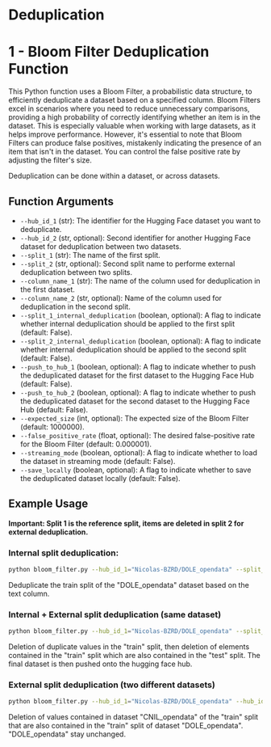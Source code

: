 # Deduplication

# 1 - Bloom Filter Deduplication Function

This Python function uses a Bloom Filter, a probabilistic data structure, to efficiently deduplicate a dataset based on a specified column. Bloom Filters excel in scenarios where you need to reduce unnecessary comparisons, providing a high probability of correctly identifying whether an item is in the dataset. This is especially valuable when working with large datasets, as it helps improve performance. However, it's essential to note that Bloom Filters can produce false positives, mistakenly indicating the presence of an item that isn't in the dataset. You can control the false positive rate by adjusting the filter's size.

Deduplication can be done within a dataset, or across datasets.

## Function Arguments

- `--hub_id_1` (str): The identifier for the Hugging Face dataset you want to deduplicate. 
- `--hub_id_2` (str, optional): Second identifier for another Hugging Face dataset for deduplication between two datasets.
- `--split_1` (str): The name of the first split.
- `--split_2` (str, optional): Second split name to performe external deduplication between two splits.
- `--column_name_1` (str): The name of the column used for deduplication in the first dataset.
- `--column_name_2` (str, optional): Name of the column used for deduplication in the second split.
- `--split_1_internal_deduplication` (boolean, optional): A flag to indicate whether internal deduplication should be applied to the first split (default: False).
- `--split_2_internal_deduplication` (boolean, optional): A flag to indicate whether internal deduplication should be applied to the second split (default: False).
- `--push_to_hub_1` (boolean, optional): A flag to indicate whether to push the deduplicated dataset for the first dataset to the Hugging Face Hub (default: False).
- `--push_to_hub_2` (boolean, optional): A flag to indicate whether to push the deduplicated dataset for the second dataset to the Hugging Face Hub (default: False).
- `--expected_size` (int, optional): The expected size of the Bloom Filter (default: 1000000).
- `--false_positive_rate` (float, optional): The desired false-positive rate for the Bloom Filter (default: 0.000001).
- `--streaming_mode` (boolean, optional): A flag to indicate whether to load the dataset in streaming mode (default: False).
- `--save_locally` (boolean, optional): A flag to indicate whether to save the deduplicated dataset locally (default: False).

## Example Usage
<b>Important:  Split 1 is the reference split, items are deleted in split 2 for external deduplication.</b>

### Internal split deduplication:
```bash
python bloom_filter.py --hub_id_1="Nicolas-BZRD/DOLE_opendata" --split_1=“test” --split_1_internal_deduplication      
```
Deduplicate the train split of the "DOLE_opendata" dataset based on the text column.

### Internal + External split deduplication (same dataset)
```bash
python bloom_filter.py --hub_id_1="Nicolas-BZRD/DOLE_opendata" --split_1="test" --split_2="train" --split_2_internal_deduplication --push_to_hub_1
```
Deletion of duplicate values in the "train" split, then deletion of elements contained in the "train" split which are also contained in the "test" split. The final dataset is then pushed onto the hugging face hub.

### External split deduplication (two different datasets)
```bash
python bloom_filter.py --hub_id_1="Nicolas-BZRD/DOLE_opendata" --hub_id_2="Nicolas-BZRD/CNIL_opendata"  --split_1="train" --split_2="train" 
```
Deletion of values contained in dataset "CNIL_opendata" of the "train" split that are also contained in the "train" split of dataset "DOLE_opendata". "DOLE_opendata" stay unchanged.

